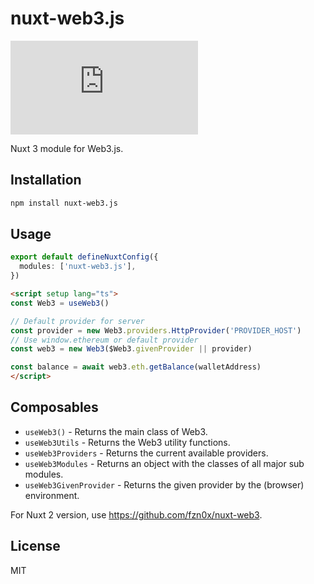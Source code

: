 # nuxt-web3.js

[![Version](https://img.shields.io/npm/v/nuxt-web3.js?style=flat&colorA=000000&colorB=000000)](https://www.npmjs.com/package/nuxt-web3.js)

Nuxt 3 module for Web3.js.

## Installation

```bash
npm install nuxt-web3.js
```

## Usage

```ts
export default defineNuxtConfig({
  modules: ['nuxt-web3.js'],
})
```

```html
<script setup lang="ts">
const Web3 = useWeb3()

// Default provider for server
const provider = new Web3.providers.HttpProvider('PROVIDER_HOST')
// Use window.ethereum or default provider
const web3 = new Web3($Web3.givenProvider || provider)

const balance = await web3.eth.getBalance(walletAddress)
</script>
```

## Composables

- `useWeb3()` - Returns the main class of Web3.
- `useWeb3Utils` - Returns the Web3 utility functions.
- `useWeb3Providers` - Returns the current available providers.
- `useWeb3Modules` - Returns an object with the classes of all major sub modules.
- `useWeb3GivenProvider` - Returns the given provider by the (browser) environment.

For Nuxt 2 version, use https://github.com/fzn0x/nuxt-web3.

## License

MIT
